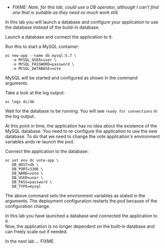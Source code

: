  - _FIXME: Note, for this lab, could use a DB operator, although I can't find one that is suitable as they need so much work still._

In this lab you will launch a database and configure your application to use the database instead of the build-in database.

Launch a database and connect the application to it:

Run this to start a MySQL container:

```execute
oc new-app --name db mysql:5.7 \
   -e MYSQL_USER=user \
   -e MYSQL_PASSWORD=password \
   -e MYSQL_DATABASE=vote 
```

MySQL will be started and configured as shown in the command arguments. 

Take a look at the log output:

```execute
oc logs dc/db
```

Wait for the database to be running.  You will see ``ready for connections`` in the log output. 

At this point in time, the application has no idea about the existence of the MySQL database. You need to re-configure the application to use the new database. 
To do that we need to change the vote application's environment variables ands re-launch the pod. 

Connect the application to the database:

```execute
oc set env dc vote-app \
   DB_HOST=db \
   DB_PORT=3306 \
   DB_NAME=vote \
   DB_USER=user \
   DB_PASS=password \
   DB_TYPE=mysql
```

The above command sets the environment variables as stated in the arguments. The deployment configuration restarts the pod because of the configuration change.

In this lab you have launched a database and connected the application to it.  
Now, the application is no longer  dependent on the built-in database and can freely scale out if needed. 

In the next lab ... FIXME


